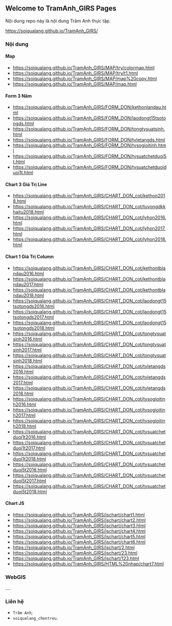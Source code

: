 ## Welcome to TramAnh_GIRS Pages

Nội dung repo này là nội dung Trâm Anh thực tập.

<a href="https://soiqualang.github.io/TramAnh_GIRS/" target="_blank">https://soiqualang.github.io/TramAnh_GIRS/</a>

### Nội dung

#### Map

* <a href="https://soiqualang.github.io/TramAnh_GIRS/MAP/try/colormap.html" target="_blank">https://soiqualang.github.io/TramAnh_GIRS/MAP/try/colormap.html</a>
* <a href="https://soiqualang.github.io/TramAnh_GIRS/MAP/try/t1.html" target="_blank">https://soiqualang.github.io/TramAnh_GIRS/MAP/try/t1.html</a>
* <a href="https://soiqualang.github.io/TramAnh_GIRS/MAP/map%20copy.html" target="_blank">https://soiqualang.github.io/TramAnh_GIRS/MAP/map%20copy.html</a>
* <a href="https://soiqualang.github.io/TramAnh_GIRS/MAP/map.html" target="_blank">https://soiqualang.github.io/TramAnh_GIRS/MAP/map.html</a>

#### Form 3 Năm

* <a href="https://soiqualang.github.io/TramAnh_GIRS/FORM_DON/kethonlandau.html" target="_blank">https://soiqualang.github.io/TramAnh_GIRS/FORM_DON/kethonlandau.html</a>
* <a href="https://soiqualang.github.io/TramAnh_GIRS/FORM_DON/laodongt15tsotongds.html" target="_blank">https://soiqualang.github.io/TramAnh_GIRS/FORM_DON/laodongt15tsotongds.html</a>
* <a href="https://soiqualang.github.io/TramAnh_GIRS/FORM_DON/tongtysuatsinh.html" target="_blank">https://soiqualang.github.io/TramAnh_GIRS/FORM_DON/tongtysuatsinh.html</a>
* <a href="https://soiqualang.github.io/TramAnh_GIRS/FORM_DON/tyletangds.html" target="_blank">https://soiqualang.github.io/TramAnh_GIRS/FORM_DON/tyletangds.html</a>
* <a href="https://soiqualang.github.io/TramAnh_GIRS/FORM_DON/tysogioitinh.html" target="_blank">https://soiqualang.github.io/TramAnh_GIRS/FORM_DON/tysogioitinh.html</a>
* <a href="https://soiqualang.github.io/TramAnh_GIRS/FORM_DON/tysuatchetduoi5t.html" target="_blank">https://soiqualang.github.io/TramAnh_GIRS/FORM_DON/tysuatchetduoi5t.html</a>
* <a href="https://soiqualang.github.io/TramAnh_GIRS/FORM_DON/tysuatchetduoiduoi1t.html" target="_blank">https://soiqualang.github.io/TramAnh_GIRS/FORM_DON/tysuatchetduoiduoi1t.html</a>

#### Chart 3 Giá Trị Line

* <a href="https://soiqualang.github.io/TramAnh_GIRS/CHART_DON_cot/kethon2018.html" target="_blank">https://soiqualang.github.io/TramAnh_GIRS/CHART_DON_cot/kethon2018.html</a>
* <a href="https://soiqualang.github.io/TramAnh_GIRS/CHART_DON_cot/tuvongdkkhaitu2018.html" target="_blank">https://soiqualang.github.io/TramAnh_GIRS/CHART_DON_cot/tuvongdkkhaitu2018.html</a>
* <a href="https://soiqualang.github.io/TramAnh_GIRS/CHART_DON_cot/lyhon2016.html" target="_blank">https://soiqualang.github.io/TramAnh_GIRS/CHART_DON_cot/lyhon2016.html</a>
* <a href="https://soiqualang.github.io/TramAnh_GIRS/CHART_DON_cot/lyhon2017.html" target="_blank">https://soiqualang.github.io/TramAnh_GIRS/CHART_DON_cot/lyhon2017.html</a>
* <a href="https://soiqualang.github.io/TramAnh_GIRS/CHART_DON_cot/lyhon2018.html" target="_blank">https://soiqualang.github.io/TramAnh_GIRS/CHART_DON_cot/lyhon2018.html</a>

#### Chart 1 Giá Trị Column

* <a href="https://soiqualang.github.io/TramAnh_GIRS/CHART_DON_cot/kethontblandau2016.html" target="_blank">https://soiqualang.github.io/TramAnh_GIRS/CHART_DON_cot/kethontblandau2016.html</a>
* <a href="https://soiqualang.github.io/TramAnh_GIRS/CHART_DON_cot/kethontblandau2017.html" target="_blank">https://soiqualang.github.io/TramAnh_GIRS/CHART_DON_cot/kethontblandau2017.html</a>
* <a href="https://soiqualang.github.io/TramAnh_GIRS/CHART_DON_cot/kethontblandau2018.html" target="_blank">https://soiqualang.github.io/TramAnh_GIRS/CHART_DON_cot/kethontblandau2018.html</a>
* <a href="https://soiqualang.github.io/TramAnh_GIRS/CHART_DON_cot/laodongt15tsotongds2016.html" target="_blank">https://soiqualang.github.io/TramAnh_GIRS/CHART_DON_cot/laodongt15tsotongds2016.html</a>
* <a href="https://soiqualang.github.io/TramAnh_GIRS/CHART_DON_cot/laodongt15tsotongds2017.html" target="_blank">https://soiqualang.github.io/TramAnh_GIRS/CHART_DON_cot/laodongt15tsotongds2017.html</a>
* <a href="https://soiqualang.github.io/TramAnh_GIRS/CHART_DON_cot/laodongt15tsotongds2018.html" target="_blank">https://soiqualang.github.io/TramAnh_GIRS/CHART_DON_cot/laodongt15tsotongds2018.html</a>
* <a href="https://soiqualang.github.io/TramAnh_GIRS/CHART_DON_cot/tongtysuatsinh2016.html" target="_blank">https://soiqualang.github.io/TramAnh_GIRS/CHART_DON_cot/tongtysuatsinh2016.html</a>
* <a href="https://soiqualang.github.io/TramAnh_GIRS/CHART_DON_cot/tongtysuatsinh2017.html" target="_blank">https://soiqualang.github.io/TramAnh_GIRS/CHART_DON_cot/tongtysuatsinh2017.html</a>
* <a href="https://soiqualang.github.io/TramAnh_GIRS/CHART_DON_cot/tongtysuatsinh2018.html" target="_blank">https://soiqualang.github.io/TramAnh_GIRS/CHART_DON_cot/tongtysuatsinh2018.html</a>
* <a href="https://soiqualang.github.io/TramAnh_GIRS/CHART_DON_cot/tyletangds2016.html" target="_blank">https://soiqualang.github.io/TramAnh_GIRS/CHART_DON_cot/tyletangds2016.html</a>
* <a href="https://soiqualang.github.io/TramAnh_GIRS/CHART_DON_cot/tyletangds2017.html" target="_blank">https://soiqualang.github.io/TramAnh_GIRS/CHART_DON_cot/tyletangds2017.html</a>
* <a href="https://soiqualang.github.io/TramAnh_GIRS/CHART_DON_cot/tyletangds2018.html" target="_blank">https://soiqualang.github.io/TramAnh_GIRS/CHART_DON_cot/tyletangds2018.html</a>
* <a href="https://soiqualang.github.io/TramAnh_GIRS/CHART_DON_cot/tysogioitinh2016.html" target="_blank">https://soiqualang.github.io/TramAnh_GIRS/CHART_DON_cot/tysogioitinh2016.html</a>
* <a href="https://soiqualang.github.io/TramAnh_GIRS/CHART_DON_cot/tysogioitinh2017.html" target="_blank">https://soiqualang.github.io/TramAnh_GIRS/CHART_DON_cot/tysogioitinh2017.html</a>
* <a href="https://soiqualang.github.io/TramAnh_GIRS/CHART_DON_cot/tysogioitinh2018.html" target="_blank">https://soiqualang.github.io/TramAnh_GIRS/CHART_DON_cot/tysogioitinh2018.html</a>
* <a href="https://soiqualang.github.io/TramAnh_GIRS/CHART_DON_cot/tysuatchetduoi1t2016.html" target="_blank">https://soiqualang.github.io/TramAnh_GIRS/CHART_DON_cot/tysuatchetduoi1t2016.html</a>
* <a href="https://soiqualang.github.io/TramAnh_GIRS/CHART_DON_cot/tysuatchetduoi1t2017.html" target="_blank">https://soiqualang.github.io/TramAnh_GIRS/CHART_DON_cot/tysuatchetduoi1t2017.html</a>
* <a href="https://soiqualang.github.io/TramAnh_GIRS/CHART_DON_cot/tysuatchetduoi1t2018.html" target="_blank">https://soiqualang.github.io/TramAnh_GIRS/CHART_DON_cot/tysuatchetduoi1t2018.html</a>
* <a href="https://soiqualang.github.io/TramAnh_GIRS/CHART_DON_cot/tysuatchetduoi5t2016.html" target="_blank">https://soiqualang.github.io/TramAnh_GIRS/CHART_DON_cot/tysuatchetduoi5t2016.html</a>
* <a href="https://soiqualang.github.io/TramAnh_GIRS/CHART_DON_cot/tysuatchetduoi5t2017.html" target="_blank">https://soiqualang.github.io/TramAnh_GIRS/CHART_DON_cot/tysuatchetduoi5t2017.html</a>
* <a href="https://soiqualang.github.io/TramAnh_GIRS/CHART_DON_cot/tysuatchetduoi5t2018.html" target="_blank">https://soiqualang.github.io/TramAnh_GIRS/CHART_DON_cot/tysuatchetduoi5t2018.html</a>

#### Chart JS

* <a href="https://soiqualang.github.io/TramAnh_GIRS/jschart/chart1.html" target="_blank">https://soiqualang.github.io/TramAnh_GIRS/jschart/chart1.html</a>
* <a href="https://soiqualang.github.io/TramAnh_GIRS/jschart/chart2.html" target="_blank">https://soiqualang.github.io/TramAnh_GIRS/jschart/chart2.html</a>
* <a href="https://soiqualang.github.io/TramAnh_GIRS/jschart/chart3.html" target="_blank">https://soiqualang.github.io/TramAnh_GIRS/jschart/chart3.html</a>
* <a href="https://soiqualang.github.io/TramAnh_GIRS/jschart/chart4.html" target="_blank">https://soiqualang.github.io/TramAnh_GIRS/jschart/chart4.html</a>
* <a href="https://soiqualang.github.io/TramAnh_GIRS/jschart/chart5.html" target="_blank">https://soiqualang.github.io/TramAnh_GIRS/jschart/chart5.html</a>
* <a href="https://soiqualang.github.io/TramAnh_GIRS/jschart/chart6.html" target="_blank">https://soiqualang.github.io/TramAnh_GIRS/jschart/chart6.html</a>
* <a href="https://soiqualang.github.io/TramAnh_GIRS/jschart/2.html" target="_blank">https://soiqualang.github.io/TramAnh_GIRS/jschart/2.html</a>
* <a href="https://soiqualang.github.io/TramAnh_GIRS/jschart/23.html" target="_blank">https://soiqualang.github.io/TramAnh_GIRS/jschart/23.html</a>
* <a href="https://soiqualang.github.io/TramAnh_GIRS/jschart/123.html" target="_blank">https://soiqualang.github.io/TramAnh_GIRS/jschart/123.html</a>
* <a href="https://soiqualang.github.io/TramAnh_GIRS/HTML%20nhap/chart7.html" target="_blank">https://soiqualang.github.io/TramAnh_GIRS/HTML%20nhap/chart7.html</a>
### WebGIS

....

### Liên hệ

* `Trâm Anh`;
* `soiqualang_chentreu`.
